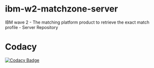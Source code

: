 # ibm-w2-matchzone-server
IBM wave 2 - The matching platform product to retrieve the exact match profile - Server Repository
# Codacy
[![Codacy Badge](https://api.codacy.com/project/badge/Grade/7c1388a12d4d47f5b89495f4be53127e)](https://www.codacy.com/app/Pradeebha/EurekaServer?utm_source=github.com&amp;utm_medium=referral&amp;utm_content=Pradeebha/EurekaServer&amp;utm_campaign=Badge_Grade)
